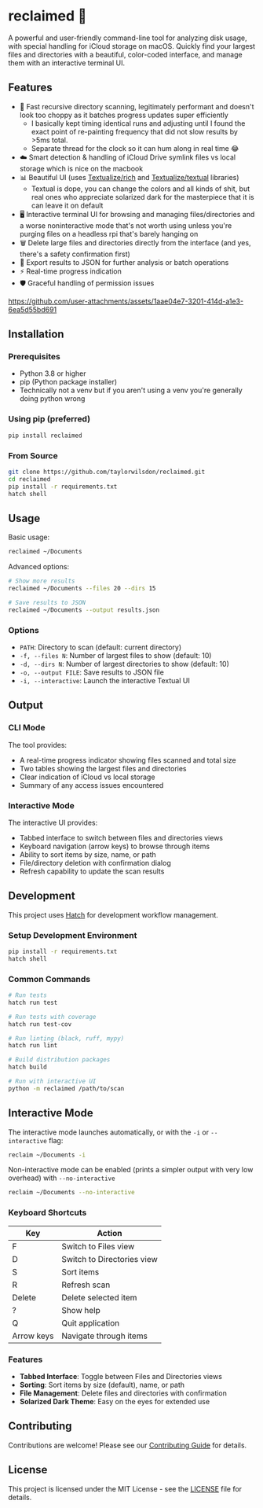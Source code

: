 # reclaimed 🌟

A powerful and user-friendly command-line tool for analyzing disk usage, with special handling for iCloud storage on macOS. Quickly find your largest files and directories with a beautiful, color-coded interface, and manage them with an interactive terminal UI.

## Features

- 🚀 Fast recursive directory scanning, legitimately performant and doesn't look too choppy as it batches progress updates super efficiently
    - I basically kept timing identical runs and adjusting until I found the exact point of re-painting frequency that did not slow results by >5ms total. 
    - Separate thread for the clock so it can hum along in real time 😂
- ☁️ Smart detection & handling of iCloud Drive symlink files vs local storage which is nice on the macbook 
- 📊 Beautiful UI (uses [Textualize/rich](https://github.com/Textualize/rich) and [Textualize/textual](https://github.com/Textualize/textual) libraries)
    - Textual is dope, you can change the colors and all kinds of shit, but real ones who appreciate solarized dark for the masterpiece that it is can leave it on default
- 🖥️ Interactive terminal UI for browsing and managing files/directories and a worse noninteractive mode that's not worth using unless you're purging files on a headless rpi that's barely hanging on
- 🗑️ Delete large files and directories directly from the interface (and yes, there's a safety confirmation first)
- 💾 Export results to JSON for further analysis or batch operations
- ⚡️ Real-time progress indication
- 🛡️ Graceful handling of permission issues

https://github.com/user-attachments/assets/1aae04e7-3201-414d-a1e3-6ea5d55bd691

## Installation

### Prerequisites

- Python 3.8 or higher
- pip (Python package installer)
- Technically not a venv but if you aren't using a venv you're generally doing python wrong

### Using pip (preferred)

```bash
pip install reclaimed
```

### From Source

```bash
git clone https://github.com/taylorwilsdon/reclaimed.git
cd reclaimed
pip install -r requirements.txt
hatch shell
```

## Usage

Basic usage:
```bash
reclaimed ~/Documents
```

Advanced options:
```bash
# Show more results
reclaimed ~/Documents --files 20 --dirs 15

# Save results to JSON
reclaimed ~/Documents --output results.json
```

### Options

- `PATH`: Directory to scan (default: current directory)
- `-f, --files N`: Number of largest files to show (default: 10)
- `-d, --dirs N`: Number of largest directories to show (default: 10)
- `-o, --output FILE`: Save results to JSON file
- `-i, --interactive`: Launch the interactive Textual UI

## Output

### CLI Mode
The tool provides:
- A real-time progress indicator showing files scanned and total size
- Two tables showing the largest files and directories
- Clear indication of iCloud vs local storage
- Summary of any access issues encountered

### Interactive Mode
The interactive UI provides:
- Tabbed interface to switch between files and directories views
- Keyboard navigation (arrow keys) to browse through items
- Ability to sort items by size, name, or path
- File/directory deletion with confirmation dialog
- Refresh capability to update the scan results

## Development

This project uses [Hatch](https://hatch.pypa.io/) for development workflow management.

### Setup Development Environment

```bash
pip install -r requirements.txt
hatch shell
```

### Common Commands

```bash
# Run tests
hatch run test

# Run tests with coverage
hatch run test-cov

# Run linting (black, ruff, mypy)
hatch run lint

# Build distribution packages
hatch build

# Run with interactive UI
python -m reclaimed /path/to/scan
```

## Interactive Mode

The interactive mode launches automatically, or with the `-i` or `--interactive` flag:

```bash
reclaim ~/Documents -i
```

Non-interactive mode can be enabled (prints a simpler output with very low overhead) with `--no-interactive`

```bash
reclaim ~/Documents --no-interactive
```

### Keyboard Shortcuts

| Key       | Action                    |
|-----------|---------------------------|
| F         | Switch to Files view      |
| D         | Switch to Directories view|
| S         | Sort items                |
| R         | Refresh scan              |
| Delete    | Delete selected item      |
| ?         | Show help                 |
| Q         | Quit application          |
| Arrow keys| Navigate through items    |

### Features

- **Tabbed Interface**: Toggle between Files and Directories views
- **Sorting**: Sort items by size (default), name, or path
- **File Management**: Delete files and directories with confirmation
- **Solarized Dark Theme**: Easy on the eyes for extended use

## Contributing

Contributions are welcome! Please see our [Contributing Guide](CONTRIBUTING.md) for details.

## License

This project is licensed under the MIT License - see the [LICENSE](LICENSE) file for details.
